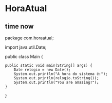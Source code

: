 # HoraAtual
time now 
---------------------------------------------------------------
package com.horaatual;

import java.util.Date;

public class Main {

    public static void main(String[] args) {
        Date relogio = new Date();
        System.out.println("A hora do sistema é:");
        System.out.println(relogio.toString());
        System.out.println("You are amazing!");
    }
}
